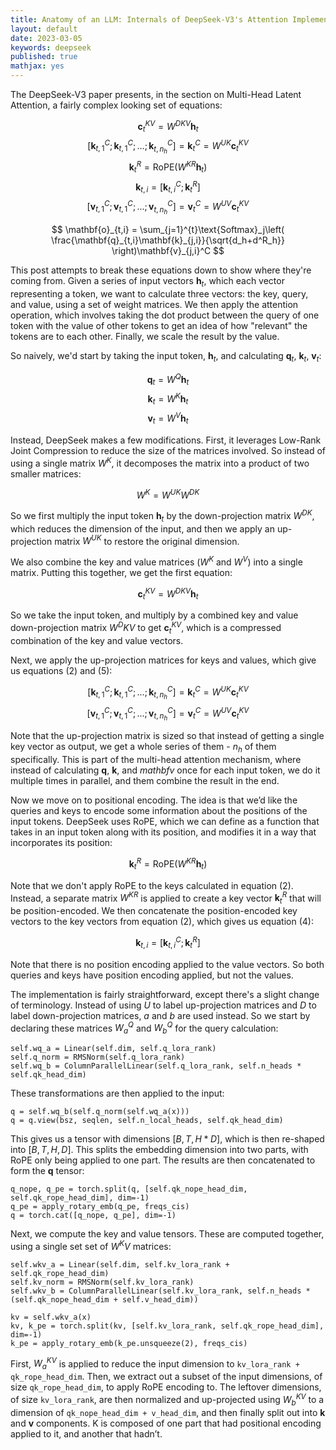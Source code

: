 ```yaml
---
title: Anatomy of an LLM: Internals of DeepSeek-V3's Attention Implementation
layout: default
date: 2023-03-05
keywords: deepseek
published: true
mathjax: yes
---
```


The DeepSeek-V3 paper presents, in the section on Multi-Head Latent Attention, a fairly complex looking set of equations:

$$ \mathbf{c}_t^{KV} = W^{DKV}\mathbf{h}_t \tag{1} $$
$$ \left[\mathbf{k}_{t,1}^{C};\mathbf{k}_{t,1}^{C};...;\mathbf{k}_{t,n_h}^{C}\right] = \mathbf{k}_{t}^{C} = W^{UK}\mathbf{c}_t^{KV} \tag{2} $$
$$ \mathbf{k}_t^{R} = \text{RoPE}\left( W^{KR}\mathbf{h}_t \right) \tag{3} $$
$$ \mathbf{k}_{t,i} = \left[ \mathbf{k}_{t,i}^C;\mathbf{k}_t^R \right] \tag{4} $$
$$ \left[\mathbf{v}_{t,1}^{C};\mathbf{v}_{t,1}^{C};...;\mathbf{v}_{t,n_h}^{C}\right] = \mathbf{v}_{t}^{C} = W^{UV}\mathbf{c}_t^{KV} \tag{5} $$

$$ \mathbf{o}_{t,i} = \sum_{j=1}^{t}\text{Softmax}_j\left( \frac{\mathbf{q}_{t,i}\mathbf{k}_{j,i}}{\sqrt{d_h+d^R_h}} \right)\mathbf{v}_{j,i}^C $$

This post attempts to break these equations down to show where they're coming from. Given a series of input vectors $\mathbf{h}_t$, which each vector representing a token, we want to calculate three vectors: the key, query, and value, using a set of weight matrices. We then apply the attention operation, which involves taking the dot product between the query of one token with the value of other tokens to get an idea of how "relevant" the tokens are to each other. Finally, we scale the result by the value.

So naively, we'd start by taking the input token, $\mathbf{h}_t$, and calculating $\mathbf{q}_t$, $\mathbf{k}_t$, $\mathbf{v}_t$:

$$ \mathbf{q}_t = W^Q\mathbf{h}_t $$
$$ \mathbf{k}_t = W^K\mathbf{h}_t $$
$$ \mathbf{v}_t = W^V\mathbf{h}_t $$

Instead, DeepSeek makes a few modifications. First, it leverages Low-Rank Joint Compression to reduce the size of the matrices involved. So instead of using a single matrix $W^K$, it decomposes the matrix into a product of two smaller matrices:

$$ W^K = W^{UK}W^{DK} $$

So we first multiply the input token $\mathbf{h}_t$ by the down-projection matrix $W^{DK}$, which reduces the dimension of the input, and then we apply an up-projection matrix $W^{UK}$ to restore the original dimension. 

We also combine the key and value matrices ($W^K$ and $W^V$) into a single matrix. Putting this together, we get the first equation:

$$ \mathbf{c}_t^{KV} = W^{DKV}\mathbf{h}_t \tag{1} $$

So we take the input token, and multiply by a combined key and value down-projection matrix $W^DKV$ to get $\mathbf{c}_t^{KV}$, which is a compressed combination of the key and value vectors.

Next, we apply the up-projection matrices for keys and values, which give us equations $(2)$ and $(5)$:

$$ \left[\mathbf{k}_{t,1}^{C};\mathbf{k}_{t,1}^{C};...;\mathbf{k}_{t,n_h}^{C}\right] = \mathbf{k}_{t}^{C} = W^{UK}\mathbf{c}_t^{KV} \tag{2} $$
$$ \left[\mathbf{v}_{t,1}^{C};\mathbf{v}_{t,1}^{C};...;\mathbf{v}_{t,n_h}^{C}\right] = \mathbf{v}_{t}^{C} = W^{UV}\mathbf{c}_t^{KV} \tag{5} $$

Note that the up-projection matrix is sized so that instead of getting a single key vector as output, we get a whole series of them - $n_h$ of them specifically. This is part of the multi-head attention mechanism, where instead of calculating $\mathbf{q}$, $\mathbf{k}$, and $mathbf{v}$ once for each input token, we do it multiple times in parallel, and them combine the result in the end.

Now we move on to positional encoding. The idea is that we’d like the queries and keys to encode some information about the positions of the input tokens. DeepSeek uses RoPE, which we can define as a function that takes in an input token along with its position, and modifies it in a way that incorporates its position:

$$ \mathbf{k}_t^{R} = \text{RoPE}\left( W^{KR}\mathbf{h}_t \right) \tag{3} $$

Note that we don't apply RoPE to the keys calculated in equation $(2)$. Instead, a separate matrix $W^{KR}$ is applied to create a key vector $\mathbf{k}_t^{R}$ that will be position-encoded. We then concatenate the position-encoded key vectors to the key vectors from equation $(2)$, which gives us equation $(4)$:

$$ \mathbf{k}_{t,i} = \left[ \mathbf{k}_{t,i}^C;\mathbf{k}_t^R \right] \tag{4} $$

Note that there is no position encoding applied to the value vectors. So both queries and keys have position encoding applied, but not the values.

The implementation is fairly straightforward, except there's a slight change of terminology. Instead of using $U$ to label up-projection matrices and $D$ to label down-projection matrices, $a$ and $b$ are used instead. So we start by declaring these matrices $W^Q_a$ and $W^Q_b$ for the query calculation:

```
self.wq_a = Linear(self.dim, self.q_lora_rank)
self.q_norm = RMSNorm(self.q_lora_rank)
self.wq_b = ColumnParallelLinear(self.q_lora_rank, self.n_heads * self.qk_head_dim)
```

These transformations are then applied to the input:

```
q = self.wq_b(self.q_norm(self.wq_a(x)))
q = q.view(bsz, seqlen, self.n_local_heads, self.qk_head_dim)
```

This gives us a tensor with dimensions $[B, T, H * D]$, which is then re-shaped into $[B, T, H, D]$. This splits the embedding dimension into two parts, with RoPE only being applied to one part. The results are then concatenated to form the $\mathbf{q}$ tensor:
```
q_nope, q_pe = torch.split(q, [self.qk_nope_head_dim, self.qk_rope_head_dim], dim=-1)
q_pe = apply_rotary_emb(q_pe, freqs_cis)
q = torch.cat([q_nope, q_pe], dim=-1)
```

Next, we compute the key and value tensors. These are computed together, using a single set set of $W^KV$ matrices:
```
self.wkv_a = Linear(self.dim, self.kv_lora_rank + self.qk_rope_head_dim)
self.kv_norm = RMSNorm(self.kv_lora_rank)
self.wkv_b = ColumnParallelLinear(self.kv_lora_rank, self.n_heads * (self.qk_nope_head_dim + self.v_head_dim))

kv = self.wkv_a(x)
kv, k_pe = torch.split(kv, [self.kv_lora_rank, self.qk_rope_head_dim], dim=-1)
k_pe = apply_rotary_emb(k_pe.unsqueeze(2), freqs_cis)
```

First, $W^{KV}_a$ is applied to reduce the input dimension to `kv_lora_rank + qk_rope_head_dim`. Then, we extract out a subset of the input dimensions, of size `qk_rope_head_dim`, to apply RoPE encoding to. The leftover dimensions, of size `kv_lora_rank`, are then normalized and up-projected using $W^{KV}_b$ to a dimension of `qk_nope_head_dim + v_head_dim`, and then finally split out into $\mathbf{k}$ and $\mathbf{v}$ components. K is composed of one part that had positional encoding applied to it, and another that hadn’t. 

